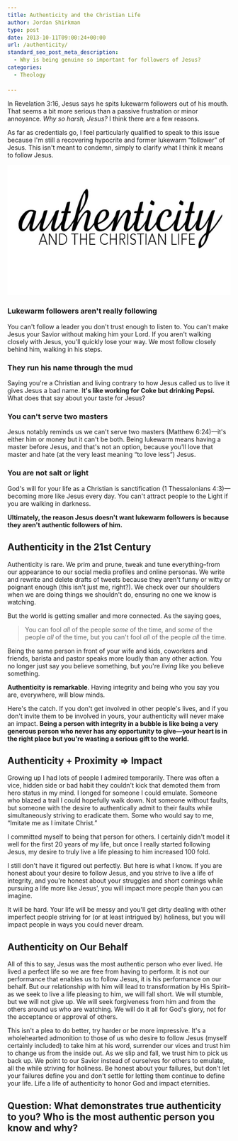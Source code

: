 ```yaml
---
title: Authenticity and the Christian Life
author: Jordan Shirkman
type: post
date: 2013-10-11T09:00:24+00:00
url: /authenticity/
standard_seo_post_meta_description:
  - Why is being genuine so important for followers of Jesus?
categories:
  - Theology

---
```

In Revelation 3:16, Jesus says he spits lukewarm followers out of his mouth. That seems a bit more serious than a passive frustration or minor annoyance. _Why so harsh, Jesus?_ I think there are a few reasons.

As far as credentials go, I feel particularly qualified to speak to this issue because I'm still a recovering hypocrite and former lukewarm “follower” of Jesus. This isn't meant to condemn, simply to clarify what I think it means to follow Jesus.

[![Image](/static/images/AUTHENTICITY.jpeg)](https://jshirk.com/blog/authenticity)

### Lukewarm followers aren't really following

You can't follow a leader you don't trust enough to listen to. You can't make Jesus your Savior without making him your Lord. If you aren't walking closely with Jesus, you'll quickly lose your way. We most follow closely behind him, walking in his steps.

### They run his name through the mud

Saying you're a Christian and living contrary to how Jesus called us to live it gives Jesus a bad name. I**t's like working for Coke but drinking Pepsi.** What does that say about your taste for Jesus?<!--more-->

### You can't serve two masters

Jesus notably reminds us we can't serve two masters (Matthew 6:24)—it's either him or money but it can't be both. Being lukewarm means having a master before Jesus, and that's not an option, because you'll love that master and hate (at the very least meaning &#8220;to love less&#8221;) Jesus.

### You are not salt or light

God's will for your life as a Christian is sanctification (1 Thessalonians 4:3)—becoming more like Jesus every day. You can't attract people to the Light if you are walking in darkness.

**Ultimately, the reason Jesus doesn't want lukewarm followers is because they aren't authentic followers of him.**

## Authenticity in the 21st Century

Authenticity is rare. We prim and prune, tweak and tune everything–from our appearance to our social media profiles and online personas. We write and rewrite and delete drafts of tweets because they aren't funny or witty or poignant enough (this isn't just me, right?). We check over our shoulders when we are doing things we shouldn't do, ensuring no one we know is watching.

But the world is getting smaller and more connected. As the saying goes,

> You can fool _all_ of the people _some_ of the time, and _some_ of the people _all_ of the time, but you can't fool _all_ of the people _all_ the time.

Being the same person in front of your wife and kids, coworkers and friends, barista and pastor speaks more loudly than any other action. You no longer just say you believe something, but you're _living_ like you believe something.

**Authenticity is remarkable**. Having integrity and being who you say you are, everywhere, will blow minds.

Here's the catch. If you don't get involved in other people's lives, and if you don't invite them to be involved in yours, your authenticity will never make an impact. **Being a person with integrity in a bubble is like being a very generous person who never has any opportunity to give—your heart is in the right place but you're wasting a serious gift to the world.**

## Authenticity + Proximity => Impact

Growing up I had lots of people I admired temporarily. There was often a vice, hidden side or bad habit they couldn't kick that demoted them from hero status in my mind. I longed for someone I could emulate. Someone who blazed a trail I could hopefully walk down. Not someone without faults, but someone with the desire to authentically admit to their faults while simultaneously striving to eradicate them. Some who would say to me, &#8220;Imitate me as I imitate Christ.&#8221;

I committed myself to being that person for others. I certainly didn't model it well for the first 20 years of my life, but once I really started following Jesus, my desire to truly live a life pleasing to him increased 100 fold.

I still don't have it figured out perfectly. But here is what I know. If you are honest about your desire to follow Jesus, and you strive to live a life of integrity, and you're honest about your struggles and short comings while pursuing a life more like Jesus', you will impact more people than you can imagine.

It will be hard. Your life will be messy and you'll get dirty dealing with other imperfect people striving for (or at least intrigued by) holiness, but you will impact people in ways you could never dream.

## Authenticity on Our Behalf

All of this to say, Jesus was the most authentic person who ever lived. He lived a perfect life so we are free from having to perform. It is not our performance that enables us to follow Jesus, it is his performance on our behalf. But our relationship with him will lead to transformation by His Spirit–as we seek to live a life pleasing to him, we will fall short. We will stumble, but we will not give up. We will seek forgiveness from him and from the others around us who are watching. We will do it all for God's glory, not for the acceptance or approval of others.

This isn't a plea to do better, try harder or be more impressive. It's a wholehearted admonition to those of us who desire to follow Jesus (myself certainly included) to take him at his word, surrender our vices and trust him to change us from the inside out. As we slip and fall, we trust him to pick us back up. We point to our Savior instead of ourselves for others to emulate, all the while striving for holiness. Be honest about your failures, but don't let your failures define you and don't settle for letting them continue to define your life. Life a life of authenticity to honor God and impact eternities.

## Question: What demonstrates true authenticity to you? Who is the most authentic person you know and why?
